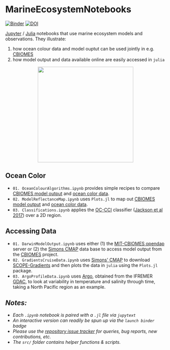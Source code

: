 # MarineEcosystemNotebooks

[![Binder](https://mybinder.org/badge_logo.svg)](https://mybinder.org/v2/gh/gaelforget/Cbiomes2019Notebooks/master)
[![DOI](https://zenodo.org/badge/185446209.svg)](https://zenodo.org/badge/latestdoi/185446209)

[Jupyter](https://jupyter.org) / [Julia](https://julialang.org) notebooks that use marine ecosystem models and observations. They illustrate:

1. how ocean colour data and model ouptut can be used jointly in e.g. [CBIOMES](https://https://github.com/CBIOMES)
2. how model output and data available online are easily accessed in `julia`

<p align="center">
  <img width="300" src="https://raw.githubusercontent.com/gaelforget/Cbiomes2019Notebooks/master/figs/cbiomes-01.png">
</p>

## Ocean Color

- `01. OceanColourAlgorithms.ipynb` provides simple recipes to compare [CBIOMES model output](https://github.com/gaelforget/CBIOMES) and [ocean color data](https://www.oceancolour.org).
- `02. ModelReflectanceMap.ipynb` uses `Plots.jl` to map out [CBIOMES model output](https://github.com/gaelforget/CBIOMES) and [ocean color data](https://www.oceancolour.org).
- `03. Classifications.ipynb` applies the [OC-CCI](https://www.oceancolour.org) classifier ([Jackson et al 2017](http://doi.org/10.1016/j.rse.2017.03.036)) over a 2D region.

## Accessing Data

- `01. DarwinModelOutput.ipynb` uses either (1) the [MIT-CBIOMES opendap](http://engaging-opendap.mit.edu:8080/las/) server or (2) the [Simons CMAP](https://cmap.readthedocs.io/en/latest/) data base to access model output from the [CBIOMES](https://cbiomes.org) project.
- `02. GradientsCruiseData.ipynb` uses [Simons' CMAP](https://cmap.readthedocs.io/en/latest/) to download [SCOPE-Gradients](http://scope.soest.hawaii.edu/data/gradients/data/) and then plots the data in `julia` using the `Plots.jl` package.
- `03. ArgoProfileData.ipynb` uses [Argo](https://doi.org/10.3389/fmars.2019.00439), obtained from the IFREMER [GDAC](http://www.argodatamgt.org/Access-to-data/Access-via-FTP-on-GDAC), to look at variability in temperature and salinity through time, taking a North Pacific region as an example.


## _Notes:_

- _Each `.ipynb` notebook is paired with a `.jl` file via `jupytext`_
- _An interactive version can readily be spun up via the `launch binder` badge_
- _Please use the [repository issue tracker](https://guides.github.com/features/issues/) for queries, bug reports, new contributions, etc._
- _The `src/` folder contains helper functions & scripts._

